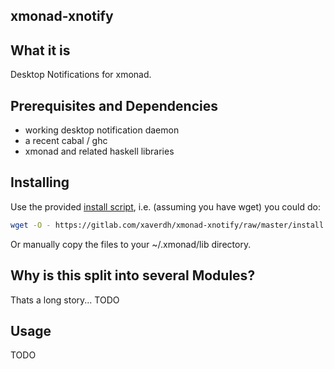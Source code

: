 ## xmonad-xnotify

## What it is

Desktop Notifications for xmonad.

## Prerequisites and Dependencies
  * working desktop notification daemon
  * a recent cabal / ghc
  * xmonad and related haskell libraries

## Installing

Use the provided [install script][install-script], i.e. (assuming you have wget) you could do:
```sh
wget -O - https://gitlab.com/xaverdh/xmonad-xnotify/raw/master/install | sh
```
Or manually copy the files to your ~/.xmonad/lib directory.

## Why is this split into several Modules?

Thats a long story... TODO

## Usage

TODO

[install-script]: https://gitlab.com/xaverdh/xmonad-xnotify/blob/master/install

